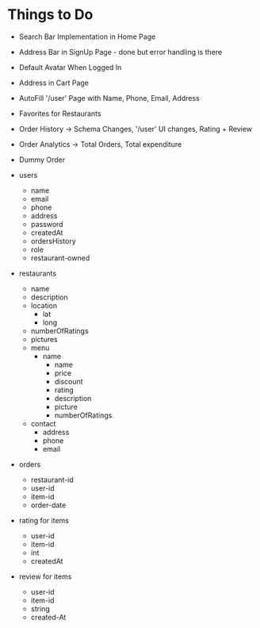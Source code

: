 # Things to Do

- Search Bar Implementation in Home Page
- Address Bar in SignUp Page - done but error handling is there
- Default Avatar When Logged In
- Address in Cart Page
- AutoFill '/user' Page with Name, Phone, Email, Address
- Favorites for Restaurants
- Order History -> Schema Changes, '/user' UI changes, Rating + Review
- Order Analytics -> Total Orders, Total expenditure
- Dummy Order

- users
  - name
  - email
  - phone
  - address
  - password
  - createdAt
  - ordersHistory
  - role
  - restaurant-owned
- restaurants
  - name
  - description
  - location
    - lat
    - long
  - numberOfRatings
  - pictures
  - menu
    - name
      - name
      - price
      - discount
      - rating
      - description
      - picture
      - numberOfRatings
  - contact
    - address
    - phone
    - email
- orders
  - restaurant-id
  - user-id
  - item-id
  - order-date
- rating for items
  - user-id
  - item-id
  - int
  - createdAt
- review for items
  - user-id
  - item-id
  - string
  - created-At

